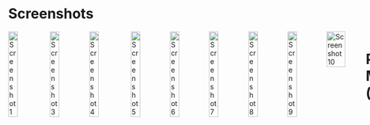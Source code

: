 

# Screenshots

<div style="display: flex; justify-content: space-between; margin-bottom:2%;">
  <img src="https://github.com/user-attachments/assets/c5412f6f-df6c-4cb4-a8f0-657f66a05f35" alt="Screenshot 1" style="width: 24%; margin-right: 1%;" />
  <img src="https://github.com/user-attachments/assets/f76113d1-ef6f-40d4-b2a9-0085dbcc7c85" alt="Screenshot 3"style="width: 24%;" />
  <img src="https://github.com/user-attachments/assets/e297474e-e151-4b69-9ed3-f9b1087aabf4" alt="Screenshot 4"style="width: 24%; margin-right: 1%;" />
  <img src="https://github.com/user-attachments/assets/243eb165-9e13-450b-8af0-34bd7f2fc22e" alt="Screenshot 5"style="width: 24%;" />
  <img src="https://github.com/user-attachments/assets/a3fceae9-0216-4511-ac2d-77adfc97d11a" alt="Screenshot 6"style="width: 24%;" />
  <img src="https://github.com/user-attachments/assets/acdec246-0486-48c8-b64c-b7950648de85" alt="Screenshot 7"style="width: 24%;" />
  <img src="https://github.com/user-attachments/assets/57a843e1-5467-4ebb-b79f-336bbf25f9ad" alt="Screenshot 8"style="width: 24%;" />
  <img src="https://github.com/user-attachments/assets/a86a5c7c-6477-47a5-8fcd-8115eb9e581a" alt="Screenshot 9"style="width: 24%;" />
  <img src="https://github.com/user-attachments/assets/e435b390-fefe-4a96-be1f-3c9250d11b60" alt="Screenshot 10"style="width: 48%;" />
</d>

# Pharmacy Management ( C# ) 💊
  
A `static desktop application` built using `C#`, designed for managing pharmacy operations. It features
multiple modules to handle various aspects of pharmacy management, including Employees
management, billing, medicine tracking, and Companies records.

## 🛠 Technologies Used:

- `C# (Windows Forms)` for building the user interface and implementing the business logic.
- File Handling for saving and retrieving data using `.txt` files.

### 📂 Features:

*`1. Agent Management`*
- Add, search, edit, and manage agent details with ease.
- Maintain comprehensive records to streamline operations.

*`2. Billing Module`*
- Record customer transactions accurately.
- Generate detailed bills for enhanced financial tracking.

*`3. Medicine Inventory Management`*
- Track available stock and manage inventory efficiently.
- Monitor medicine details, including batch, expiry, and pricing.

*`4. Manufacturer Management`*
- Maintain detailed records of manufacturers.
- Simplify tracking and communication with suppliers.
 
⚠ Current Status:
- This project is currently functional but relies on a database. The UI is responsive and designed primarily for desktop usage.

---

## 🔑 Login Information:

- Username: `admin`
- Password: `123`

⚠ Important Notice:
If any attempt is made to change the username or password in the code, a warning message will appear.
This helps ensure system security by preventing unauthorized modifications to login credentials.
Below is an example of how the warning message is implemented:
```
 //for save data in your file
   string filename = @"E:\Project_OOP\FO_organization\Pharmacy-Management\savedLogin.txt";   // استخدام using لضمان إغلاق الموارد تلقائيًا
  using (FileStream myfile = new FileStream(filename, FileMode.OpenOrCreate, FileAccess.Write))
 {
   using (StreamWriter sw = new StreamWriter(myfile))
   {
      sw.WriteLine($"username: {username.Text}\t password:{password.Text}");
   }
}
 //MessageBox.Show("Your data has been saved");
 if (name == "admin" && pass == "123")
 {
     Hide();
     Home basic = new Home();
     basic.ShowDialog();
 }
 else
 {
    MessageBox.Show("Error,your Username or Password is incorrect");
    username.Text = password.Text = null;
 }
}
  
```

💡 How to Disable the Warning Message:
To disable the warning message or modify the login credentials, you can update them directly in the code. Below is where the username and password are hardcoded:
```
// Example of where login credentials are set
string username = "admin";
string password = "123";
```
If you need to change the credentials, simply update the `username` and `password` variables in the code.
Make sure to test the program after making changes to ensure proper functionality.

---
## How to Use 🚀  

We welcome `contributions` to **Pharmacy Management**! Here’s how you can help:
1. *Fork the repository* - Click the "Fork" button at the top right of the repository page.
2. *Clone your fork* - Use the command:
   
   ```bash
   git clone https://github.com/OmarrSakr/Pharmacy-Management.git

---
## 🔄 Future Enhancements:

- User Authentication System for `secure` access to the application.
- Responsive UI with potential dark mode support for improved user experience.
- This project demonstrates how C# Windows Forms can be used for building structured and efficient pharmacy management systems, with easy data handling and modular design.
